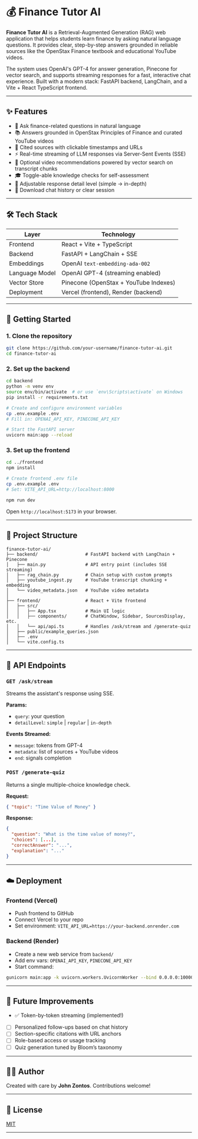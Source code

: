 

# 💰 Finance Tutor AI

**Finance Tutor AI** is a Retrieval-Augmented Generation (RAG) web application that helps students learn finance by asking natural language questions. It provides clear, step-by-step answers grounded in reliable sources like the OpenStax Finance textbook and educational YouTube videos.

The system uses OpenAI's GPT-4 for answer generation, Pinecone for vector search, and supports streaming responses for a fast, interactive chat experience. Built with a modern stack: FastAPI backend, LangChain, and a Vite + React TypeScript frontend.

---

## ✨ Features

* 🧠 Ask finance-related questions in natural language
* 📚 Answers grounded in OpenStax Principles of Finance and curated YouTube videos
* 🔗 Cited sources with clickable timestamps and URLs
* ⚡ Real-time streaming of LLM responses via Server-Sent Events (SSE)
* 🎥 Optional video recommendations powered by vector search on transcript chunks
* 🎓 Toggle-able knowledge checks for self-assessment
* 🧰 Adjustable response detail level (simple → in-depth)
* 💾 Download chat history or clear session

---

## 🛠️ Tech Stack

| Layer          | Technology                            |
| -------------- | ------------------------------------- |
| Frontend       | React + Vite + TypeScript             |
| Backend        | FastAPI + LangChain + SSE             |
| Embeddings     | OpenAI `text-embedding-ada-002`       |
| Language Model | OpenAI GPT-4 (streaming enabled)      |
| Vector Store   | Pinecone (OpenStax + YouTube Indexes) |
| Deployment     | Vercel (frontend), Render (backend)   |

---

## 🚀 Getting Started

### 1. Clone the repository

```bash
git clone https://github.com/your-username/finance-tutor-ai.git
cd finance-tutor-ai
```

### 2. Set up the backend

```bash
cd backend
python -m venv env
source env/bin/activate  # or use `env\Scripts\activate` on Windows
pip install -r requirements.txt

# Create and configure environment variables
cp .env.example .env
# Fill in: OPENAI_API_KEY, PINECONE_API_KEY

# Start the FastAPI server
uvicorn main:app --reload
```

### 3. Set up the frontend

```bash
cd ../frontend
npm install

# Create frontend .env file
cp .env.example .env
# Set: VITE_API_URL=http://localhost:8000

npm run dev
```

Open `http://localhost:5173` in your browser.

---

## 📂 Project Structure

```
finance-tutor-ai/
├── backend/                  # FastAPI backend with LangChain + Pinecone
│   ├── main.py               # API entry point (includes SSE streaming)
│   ├── rag_chain.py          # Chain setup with custom prompts
│   ├── youtube_ingest.py     # YouTube transcript chunking + embedding
│   └── video_metadata.json   # YouTube video metadata
│
├── frontend/                 # React + Vite frontend
│   ├── src/
│   │   ├── App.tsx           # Main UI logic
│   │   ├── components/       # ChatWindow, Sidebar, SourcesDisplay, etc.
│   │   └── api/api.ts        # Handles /ask/stream and /generate-quiz
│   ├── public/example_queries.json
│   ├── .env
│   └── vite.config.ts
```

---

## 📡 API Endpoints

### `GET /ask/stream`

Streams the assistant's response using SSE.

**Params:**

* `query`: your question
* `detailLevel`: `simple` | `regular` | `in-depth`

**Events Streamed:**

* `message`: tokens from GPT-4
* `metadata`: list of sources + YouTube videos
* `end`: signals completion

### `POST /generate-quiz`

Returns a single multiple-choice knowledge check.

**Request:**

```json
{ "topic": "Time Value of Money" }
```

**Response:**

```json
{
  "question": "What is the time value of money?",
  "choices": [...],
  "correctAnswer": "...",
  "explanation": "..."
}
```

---

## ☁️ Deployment

### Frontend (Vercel)

* Push frontend to GitHub
* Connect Vercel to your repo
* Set environment: `VITE_API_URL=https://your-backend.onrender.com`

### Backend (Render)

* Create a new web service from `backend/`
* Add env vars: `OPENAI_API_KEY`, `PINECONE_API_KEY`
* Start command:

```bash
gunicorn main:app -k uvicorn.workers.UvicornWorker --bind 0.0.0.0:10000
```

---

## 🔮 Future Improvements

* ✅ Token-by-token streaming (implemented!)
* [ ] Personalized follow-ups based on chat history
* [ ] Section-specific citations with URL anchors
* [ ] Role-based access or usage tracking
* [ ] Quiz generation tuned by Bloom’s taxonomy

---

## 👨‍💻 Author

Created with care by **John Zontos**. Contributions welcome!

---

## 📄 License

[MIT](LICENSE)

---